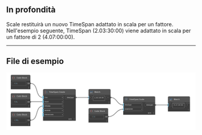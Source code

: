 ## In profondità
Scale restituirà un nuovo TimeSpan adattato in scala per un fattore. Nell'esempio seguente, TimeSpan (2.03:30:00) viene adattato in scala per un fattore di 2 (4.07:00:00).
___
## File di esempio

![Scale](./DSCore.TimeSpan.Scale_img.jpg)

